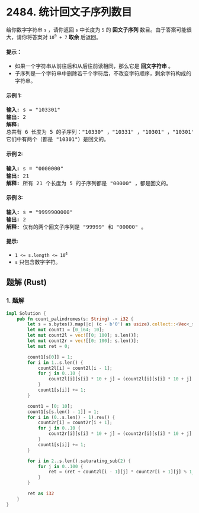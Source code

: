 # 2484. 统计回文子序列数目
给你数字字符串 `s` ，请你返回 `s` 中长度为 `5` 的 **回文子序列** 数目。由于答案可能很大，请你将答案对 <code>10<sup>9</sup> + 7</code> **取余** 后返回。

#### 提示：
* 如果一个字符串从前往后和从后往前读相同，那么它是 **回文字符串** 。
* 子序列是一个字符串中删除若干个字符后，不改变字符顺序，剩余字符构成的字符串。

#### 示例 1:
<pre>
<strong>输入:</strong> s = "103301"
<strong>输出:</strong> 2
<strong>解释:</strong>
总共有 6 长度为 5 的子序列："10330" ，"10331" ，"10301" ，"10301" ，"13301" ，"03301" 。
它们中有两个（都是 "10301"）是回文的。
</pre>

#### 示例 2:
<pre>
<strong>输入:</strong> s = "0000000"
<strong>输出:</strong> 21
<strong>解释:</strong> 所有 21 个长度为 5 的子序列都是 "00000" ，都是回文的。
</pre>

#### 示例 3:
<pre>
<strong>输入:</strong> s = "9999900000"
<strong>输出:</strong> 2
<strong>解释:</strong> 仅有的两个回文子序列是 "99999" 和 "00000" 。
</pre>

#### 提示:
* <code>1 <= s.length <= 10<sup>4</sup></code>
* `s` 只包含数字字符。

## 题解 (Rust)

### 1. 题解
```Rust
impl Solution {
    pub fn count_palindromes(s: String) -> i32 {
        let s = s.bytes().map(|c| (c - b'0') as usize).collect::<Vec<_>>();
        let mut count1 = [0_i64; 10];
        let mut count2l = vec![[0; 100]; s.len()];
        let mut count2r = vec![[0; 100]; s.len()];
        let mut ret = 0;

        count1[s[0]] = 1;
        for i in 1..s.len() {
            count2l[i] = count2l[i - 1];
            for j in 0..10 {
                count2l[i][s[i] * 10 + j] = (count2l[i][s[i] * 10 + j] + count1[j]) % 1_000_000_007;
            }
            count1[s[i]] += 1;
        }

        count1 = [0; 10];
        count1[s[s.len() - 1]] = 1;
        for i in (0..s.len() - 1).rev() {
            count2r[i] = count2r[i + 1];
            for j in 0..10 {
                count2r[i][s[i] * 10 + j] = (count2r[i][s[i] * 10 + j] + count1[j]) % 1_000_000_007;
            }
            count1[s[i]] += 1;
        }

        for i in 2..s.len().saturating_sub(2) {
            for j in 0..100 {
                ret = (ret + count2l[i - 1][j] * count2r[i + 1][j] % 1_000_000_007) % 1_000_000_007;
            }
        }

        ret as i32
    }
}
```

